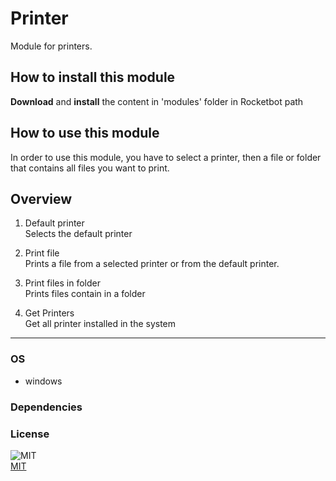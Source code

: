 



# Printer
  
Module for printers.  

## How to install this module
  
__Download__ and __install__ the content in 'modules' folder in Rocketbot path  


## How to use this module
In order to use this module, you have to select a printer, then a file or folder that contains
 all files you want to print.


## Overview


1. Default printer  
Selects the default printer

2. Print file  
Prints a file from a selected printer or from the default printer.

3. Print files in folder  
Prints files contain in a folder

4. Get Printers  
Get all printer installed in the system  




----
### OS

- windows

### Dependencies

### License
  
![MIT](https://camo.githubusercontent.com/107590fac8cbd65071396bb4d04040f76cde5bde/687474703a2f2f696d672e736869656c64732e696f2f3a6c6963656e73652d6d69742d626c75652e7376673f7374796c653d666c61742d737175617265)  
[MIT](http://opensource.org/licenses/mit-license.ph)